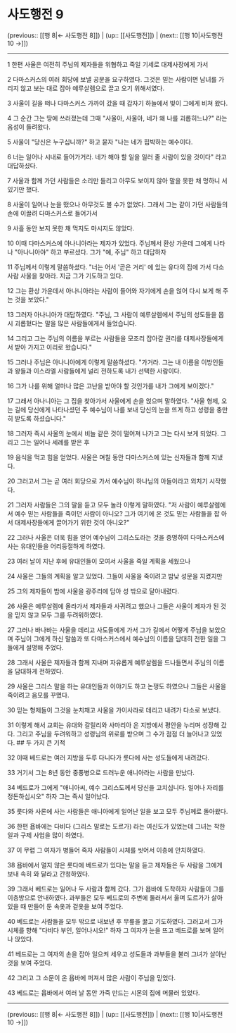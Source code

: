 # 사도행전 9

(previous:: [[행 8|← 사도행전 8]]) | (up:: [[사도행전]]) | (next:: [[행 10|사도행전 10 →]])

***




1 
한편 사울은 여전히 주님의 제자들을 위협하고 죽일 기세로 대제사장에게 가서 



2 
다마스커스의 여러 회당에 보낼 공문을 요구하였다. 그것은 믿는 사람이면 남녀를 가리지 않고 보는 대로 잡아 예루살렘으로 끌고 오기 위해서였다. 



3 
사울이 길을 떠나 다마스커스 가까이 갔을 때 갑자기 하늘에서 빛이 그에게 비쳐 왔다. 



4 
그 순간 그는 땅에 쓰러졌는데 그때 "사울아, 사울아, 네가 왜 나를 괴롭히느냐?" 라는 음성이 들려왔다. 



5 
사울이 "당신은 누구십니까?" 하고 묻자 "나는 네가 핍박하는 예수이다. 



6 
너는 일어나 시내로 들어가거라. 네가 해야 할 일을 일러 줄 사람이 있을 것이다" 라고 대답하셨다. 



7 
사울과 함께 가던 사람들은 소리만 들리고 아무도 보이지 않아 말을 못한 채 멍하니 서 있기만 했다. 



8 
사울이 일어나 눈을 떴으나 아무것도 볼 수가 없었다. 그래서 그는 같이 가던 사람들의 손에 이끌려 다마스커스로 들어가서 



9 
사흘 동안 보지 못한 채 먹지도 마시지도 않았다. 



10 
이때 다마스커스에 아나니아라는 제자가 있었다. 주님께서 환상 가운데 그에게 나타나 "아나니아야" 하고 부르셨다. 그가 "예, 주님" 하고 대답하자 



11 
주님께서 이렇게 말씀하셨다. "너는 어서 '곧은 거리' 에 있는 유다의 집에 가서 다소 사람 사울을 찾아라. 지금 그가 기도하고 있다. 



12 
그는 환상 가운데서 아나니아라는 사람이 들어와 자기에게 손을 얹어 다시 보게 해 주는 것을 보았다." 



13 
그러자 아나니아가 대답하였다. "주님, 그 사람이 예루살렘에서 주님의 성도들을 몹시 괴롭혔다는 말을 많은 사람들에게서 들었습니다. 



14 
그리고 그는 주님의 이름을 부르는 사람들을 모조리 잡아갈 권리를 대제사장들에게서 받아 가지고 이리로 왔습니다." 



15 
그러나 주님은 아나니아에게 이렇게 말씀하셨다. "가거라. 그는 내 이름을 이방인들과 왕들과 이스라엘 사람들에게 널리 전하도록 내가 선택한 사람이다. 



16 
그가 나를 위해 얼마나 많은 고난을 받아야 할 것인가를 내가 그에게 보이겠다." 



17 
그래서 아나니아는 그 집을 찾아가서 사울에게 손을 얹으며 말하였다. "사울 형제, 오는 길에 당신에게 나타나셨던 주 예수님이 나를 보내 당신의 눈을 뜨게 하고 성령을 충만히 받도록 하셨습니다." 



18 
그러자 즉시 사울의 눈에서 비늘 같은 것이 떨어져 나가고 그는 다시 보게 되었다. 그리고 그는 일어나 세례를 받은 후 



19 
음식을 먹고 힘을 얻었다. 사울은 며칠 동안 다마스커스에 있는 신자들과 함께 지냈다. 



20 
그러고서 그는 곧 여러 회당으로 가서 예수님이 하나님의 아들이라고 외치기 시작했다. 



21 
그러자 사람들은 그의 말을 듣고 모두 놀라 이렇게 말하였다. "저 사람이 예루살렘에서 예수 믿는 사람들을 죽이던 사람이 아니오? 그가 여기에 온 것도 믿는 사람들을 잡 아서 대제사장들에게 끌어가기 위한 것이 아니오?" 



22 
그러나 사울은 더욱 힘을 얻어 예수님이 그리스도라는 것을 증명하여 다마스커스에 사는 유대인들을 어리둥절하게 하였다. 



23 
여러 날이 지난 후에 유대인들이 모여서 사울을 죽일 계획을 세웠으나 



24 
사울은 그들의 계획을 알고 있었다. 그들이 사울을 죽이려고 밤낮 성문을 지켰지만 



25 
그의 제자들이 밤에 사울을 광주리에 담아 성 밖으로 달아내렸다. 



26 
사울은 예루살렘에 올라가서 제자들과 사귀려고 했으나 그들은 사울이 제자가 된 것을 믿지 않고 모두 그를 두려워하였다. 



27 
그러나 바나바는 사울을 데리고 사도들에게 가서 그가 길에서 어떻게 주님을 보았으며 주님이 그에게 하신 말씀과 또 다마스커스에서 예수님의 이름을 담대히 전한 일을 그들에게 설명해 주었다. 



28 
그래서 사울은 제자들과 함께 지내며 자유롭게 예루살렘을 드나들면서 주님의 이름을 담대하게 전하였다. 



29 
사울은 그리스 말을 하는 유대인들과 이야기도 하고 논쟁도 하였으나 그들은 사울을 죽이려고 음모를 꾸몄다. 



30 
믿는 형제들이 그것을 눈치채고 사울을 가이사랴로 데리고 내려가 다소로 보냈다. 



31 
이렇게 해서 교회는 유대와 갈릴리와 사마리아 온 지방에서 평안을 누리며 성장해 갔다. 그리고 주님을 두려워하고 성령님의 위로를 받으며 그 수가 점점 더 늘어나고 있었다. ## 두 가지 큰 기적 



32 
이때 베드로는 여러 지방을 두루 다니다가 룻다에 사는 성도들에게 내려갔다. 



33 
거기서 그는 8년 동안 중풍병으로 드러누운 애니아라는 사람을 만났다. 



34 
베드로가 그에게 "애니아씨, 예수 그리스도께서 당신을 고치십니다. 일어나 자리를 정돈하십시오" 하자 그는 즉시 일어났다. 



35 
룻다와 사론에 사는 사람들은 애니아에게 일어난 일을 보고 모두 주님께로 돌아왔다. 



36 
한편 욥바에는 다비다 (그리스 말로는 도르가) 라는 여신도가 있었는데 그녀는 착한 일과 구제 사업을 많이 하였다. 



37 
이 무렵 그 여자가 병들어 죽자 사람들이 시체를 씻어서 이층에 안치하였다. 



38 
욥바에서 멀지 않은 룻다에 베드로가 있다는 말을 듣고 제자들은 두 사람을 그에게 보내 속히 와 달라고 간청하였다. 



39 
그래서 베드로는 일어나 두 사람과 함께 갔다. 그가 욥바에 도착하자 사람들이 그를 이층방으로 안내하였다. 과부들은 모두 베드로의 주변에 둘러서서 울며 도르가가 살아 있을 때 만들어 둔 속옷과 겉옷을 보여 주었다. 



40 
베드로는 사람들을 모두 밖으로 내보낸 후 무릎을 꿇고 기도하였다. 그러고서 그가 시체를 향해 "다비다 부인, 일어나시오!" 하자 그 여자가 눈을 뜨고 베드로를 보며 일어나 앉았다. 



41 
베드로는 그 여자의 손을 잡아 일으켜 세우고 성도들과 과부들을 불러 그녀가 살아난 것을 보여 주었다. 



42 
그리고 그 소문이 온 욥바에 퍼져서 많은 사람이 주님을 믿었다. 



43 
베드로는 욥바에서 여러 날 동안 가죽 만드는 시몬의 집에 머물러 있었다.

***

(previous:: [[행 8|← 사도행전 8]]) | (up:: [[사도행전]]) | (next:: [[행 10|사도행전 10 →]])
